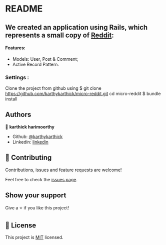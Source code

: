 # README
## We created an application using Rails, which represents a small copy of [Reddit](https://reddit.com):

#### Features:
- Models: User, Post & Comment;
- Active Record Pattern.

### Settings :
Clone the project from github using
$ git clone https://github.com/karthykarthick/micro-reddit.git
cd micro-reddit
$ bundle install

## Authors

👤 **karthick harimoorthy**

- Github: [@karthykarthick](https://github.com/karthykarthick)
- Linkedin: [linkedin](https://www.linkedin.com/in/karthick-harimoorthy)

## 🤝 Contributing

Contributions, issues and feature requests are welcome!

Feel free to check the [issues page](issues/).

## Show your support

Give a ⭐️ if you like this project!

## 📝 License

This project is [MIT](lic.url) licensed.
